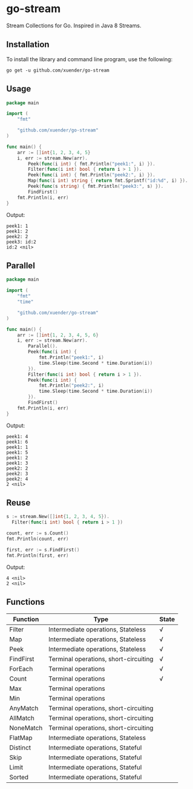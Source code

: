 # go-stream
Stream Collections for Go. Inspired in Java 8 Streams.

## Installation
To install the library and command line program, use the following:
```shell
go get -u github.com/xuender/go-stream
```

## Usage
```go
package main

import (
	"fmt"

	"github.com/xuender/go-stream"
)

func main() {
	arr := []int{1, 2, 3, 4, 5}
	i, err := stream.New(arr).
		Peek(func(i int) { fmt.Println("peek1:", i) }).
		Filter(func(i int) bool { return i > 1 }).
		Peek(func(i int) { fmt.Println("peek2:", i) }).
		Map(func(i int) string { return fmt.Sprintf("id:%d", i) }).
		Peek(func(s string) { fmt.Println("peek3:", s) }).
		FindFirst()
	fmt.Println(i, err)
}
```
Output:
```
peek1: 1
peek1: 2
peek2: 2
peek3: id:2
id:2 <nil>
```

## Parallel
```go
package main

import (
	"fmt"
	"time"

	"github.com/xuender/go-stream"
)

func main() {
	arr := []int{1, 2, 3, 4, 5, 6}
	i, err := stream.New(arr).
		Parallel().
		Peek(func(i int) {
			fmt.Println("peek1:", i)
			time.Sleep(time.Second * time.Duration(i))
		}).
		Filter(func(i int) bool { return i > 1 }).
		Peek(func(i int) {
			fmt.Println("peek2:", i)
			time.Sleep(time.Second * time.Duration(i))
		}).
		FindFirst()
	fmt.Println(i, err)
}
```
Output:
```
peek1: 4
peek1: 6
peek1: 1
peek1: 5
peek1: 2
peek1: 3
peek2: 2
peek2: 3
peek2: 4
2 <nil>
```

## Reuse
```go
s := stream.New([]int{1, 2, 3, 4, 5}).
  Filter(func(i int) bool { return i > 1 })

count, err := s.Count()
fmt.Println(count, err)

first, err := s.FindFirst()
fmt.Println(first, err)
```
Output:
```
4 <nil>
2 <nil>
```

## Functions
| Function | Type | State |
| - | - | - |
| Filter | Intermediate operations, Stateless | √ |
| Map | Intermediate operations, Stateless | √ |
| Peek | Intermediate operations, Stateless | √ |
| FindFirst | Terminal operations, short-circuiting | √ |
| ForEach | Terminal operations | √ |
| Count | Terminal operations | √ |
| Max | Terminal operations | |
| Min | Terminal operations | |
| AnyMatch | Terminal operations, short-circuiting | |
| AllMatch | Terminal operations, short-circuiting | |
| NoneMatch | Terminal operations, short-circuiting | |
| FlatMap | Intermediate operations, Stateless | |
| Distinct | Intermediate operations, Stateful | |
| Skip | Intermediate operations, Stateful | |
| Limit | Intermediate operations, Stateful | |
| Sorted | Intermediate operations, Stateful | |
